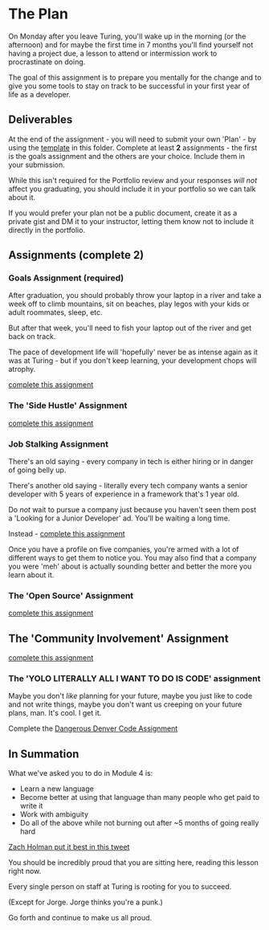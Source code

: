 # The Plan

On Monday after you leave Turing, you'll wake up in the morning (or the afternoon) and for maybe the first time in 7 months you'll find yourself not having a project due, a lesson to attend or intermission work to procrastinate on doing.

The goal of this assignment is to prepare you mentally for the change and to give you some tools to stay on track to be successful in your first year of life as a developer.

## Deliverables

At the end of the assignment - you will need to submit your own 'Plan' - by using the [template](template.markdown) in this folder. Complete at least **2** assignments - the first is the goals assignment and the others are your choice. Include them in your submission.

While this isn't required for the Portfolio review and your responses _will not_ affect you graduating, you should include it in your portfolio so we can talk about it.

If you would prefer your plan not be a public document, create it as a private gist and DM it to your instructor, letting them know not to include it directly in the portfolio.

## Assignments (complete 2)

### Goals Assignment (required)

After graduation, you should probably throw your laptop in a river and take a week off to climb mountains, sit on beaches, play legos with your kids or adult roommates, sleep, etc.

But after that week, you'll need to fish your laptop out of the river and get back on track.

The pace of development life will 'hopefully' never be as intense again as it was at Turing - but if you don't keep learning, your development chops will atrophy.

[complete this assignment](assignments/goals.markdown)

### The 'Side Hustle' Assignment

[complete this assignment](assignments/side-hustle.markdown)

### Job Stalking Assignment

There's an old saying - every company in tech is either hiring or in danger of going belly up.

There's another old saying - literally every tech company wants a senior developer with 5 years of experience in a framework that's 1 year old.

Do _not_ wait to pursue a company just because you haven't seen them post a 'Looking for a Junior Developer' ad. You'll be waiting a long time.

Instead - [complete this assignment](assignments/job-hunting.markdown)

Once you have a profile on five companies, you're armed with a lot of different ways to get them to notice you. You may also find that a company you were 'meh' about is actually sounding better and better the more you learn about it.


### The 'Open Source' Assignment

[complete this assignment](assignments/open-source.markdown)

## The 'Community Involvement' Assignment

[complete this assignment](assignments/community-involvement.markdown)

### The 'YOLO LITERALLY ALL I WANT TO DO IS CODE' assignment

Maybe you don't _like_ planning for your future, maybe you just like to code and not write things, maybe you don't want us creeping on your future plans, man. It's cool. I get it.

Complete the [Dangerous Denver Code Assignment](assignments/dangerous-denver.markdown)

## In Summation

What we've asked you to do in Module 4 is:
  - Learn a new language
  - Become better at using that language than many people who get paid to write it
  - Work with ambiguity
  - Do all of the above while not burning out after ~5 months of going really hard

[Zach Holman put it best in this tweet](https://twitter.com/holman/status/706006896273063936)

You should be incredibly proud that you are sitting here, reading this lesson right now.

Every single person on staff at Turing is rooting for you to succeed.

(Except for Jorge. Jorge thinks you're a punk.)

Go forth and continue to make us all proud.
